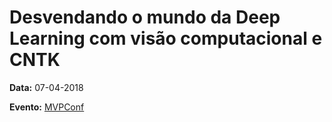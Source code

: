 # Desvendando o mundo da Deep Learning com visão computacional e CNTK

**Data:** 07-04-2018

**Evento:** [MVPConf](https://www.mvpconf.com.br/)

